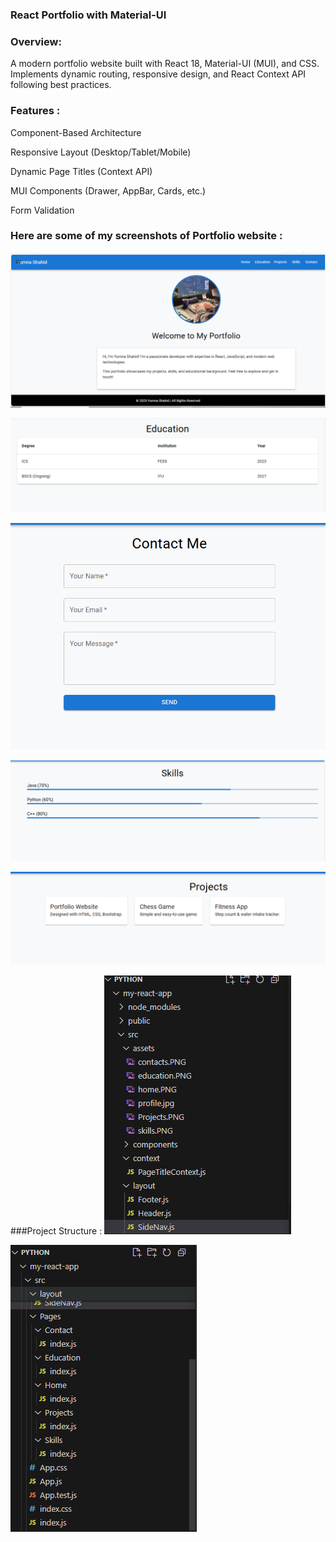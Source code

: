 ### React Portfolio with Material-UI

### Overview:

A modern portfolio website built with React 18, Material-UI (MUI), and CSS. Implements dynamic routing, responsive design, and React Context API following best practices.

### Features :

Component-Based Architecture

Responsive Layout (Desktop/Tablet/Mobile)

Dynamic Page Titles (Context API)

MUI Components (Drawer, AppBar, Cards, etc.)

Form Validation 


### Here are some of my screenshots of Portfolio website :

![name](assets/home.PNG)

![name](assets/education.PNG)

![name](assets/contacts.PNG)

![name](assets/skills.PNG)

![name](assets/Projects.PNG)


 ###Project Structure :
 ![name](assets/Project_st1.PNG)

 ![name](assets/Project_st2.PNG)


